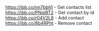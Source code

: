 https://ibb.co/nn7bbh1 - Get contacts list </br>
https://ibb.co/PNqjBT2 - Get contact by id </br>
https://ibb.co/r04V2L8 - Add contact </br>
https://ibb.co/8b4RPht - Remove contact
